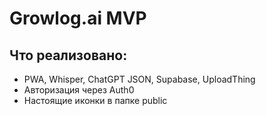 
# Growlog.ai MVP

## Что реализовано:
- PWA, Whisper, ChatGPT JSON, Supabase, UploadThing
- Авторизация через Auth0
- Настоящие иконки в папке public

